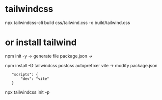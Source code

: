 # tailwindcss

npx tailwindcss-cli build css/tailwind.css -o build/tailwind.css

# or install tailwind

npm init -y
 -> generate file package.json
 -> 

npm install -D tailwindcss postcss autoprefixer vite
 -> modify package.json
 ```
    "scripts": {
        "dev": "vite"
    }
 ```

npx tailwindcss init -p